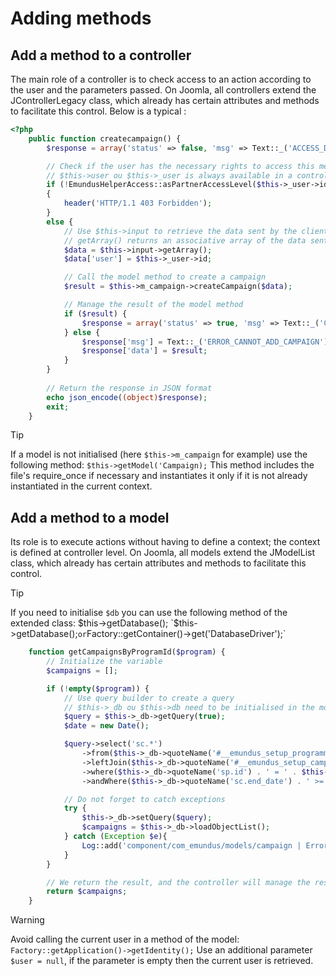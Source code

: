 # Adding methods

## Add a method to a controller

The main role of a controller is to check access to an action according to the user and the parameters passed.
On Joomla, all controllers extend the JControllerLegacy class, which already has certain attributes and methods to
facilitate this control.
Below is a typical :

```php
<?php
    public function createcampaign() {
        $response = array('status' => false, 'msg' => Text::_('ACCESS_DENIED'));

        // Check if the user has the necessary rights to access this method
        // $this->user ou $this->_user is always available in a controller
        if (!EmundusHelperAccess::asPartnerAccessLevel($this->_user->id)) 
        {
            header('HTTP/1.1 403 Forbidden');
        } 
        else {
            // Use $this->input to retrieve the data sent by the client
            // getArray() returns an associative array of the data sent
            $data = $this->input->getArray();
            $data['user'] = $this->_user->id;

            // Call the model method to create a campaign
            $result = $this->m_campaign->createCampaign($data);

            // Manage the result of the model method
            if ($result) {
                $response = array('status' => true, 'msg' => Text::_('CAMPAIGN_ADDED'), 'data' => $result);
            } else {
                $response['msg'] = Text::_('ERROR_CANNOT_ADD_CAMPAIGN');
                $response['data'] = $result;
            }
        }
        
        // Return the response in JSON format
        echo json_encode((object)$response);
        exit;
    }
```

> [!TIP]
> If a model is not initialised (here `$this->m_campaign` for example) use the following method: `$this->getModel('Campaign);` This method includes the file's require_once if necessary and instantiates it only if it is not already instantiated in the current context.

## Add a method to a model
Its role is to execute actions without having to define a context; the context is defined at controller level.
On Joomla, all models extend the JModelList class, which already has certain attributes and methods to facilitate this control.

> [!TIP]
> If you need to initialise `$db` you can use the following method of the extended class: $this->getDatabase(); `$this->getDatabase();` or `Factory::getContainer()->get('DatabaseDriver');`

```php
    function getCampaignsByProgramId($program) {
        // Initialize the variable
        $campaigns = [];

        if (!empty($program)) {
            // Use query builder to create a query
            // $this->_db ou $this->db need to be initialised in the model constructor
            $query = $this->_db->getQuery(true);
            $date = new Date();

            $query->select('sc.*')
                ->from($this->_db->quoteName('#__emundus_setup_programmes','sp'))
                ->leftJoin($this->_db->quoteName('#__emundus_setup_campaigns', 'sc') . ' ON ' . $this->_db->quoteName('sp.code') . ' LIKE ' . $this->_db->quoteName('sc.training'))
                ->where($this->_db->quoteName('sp.id') . ' = ' . $this->_db->quote($program))
                ->andWhere($this->_db->quoteName('sc.end_date') . ' >= ' . $this->_db->quote($date));

            // Do not forget to catch exceptions
            try {
                $this->_db->setQuery($query);
                $campaigns = $this->_db->loadObjectList();
            } catch (Exception $e){
                Log::add('component/com_emundus/models/campaign | Error when try to get campaigns associated to programs : ' . preg_replace("/[\r\n]/"," ",$query->__toString().' -> '.$e->getMessage()), Log::ERROR, 'com_emundus.error');
            }
        }

        // We return the result, and the controller will manage the response
        return $campaigns;
    }
```

> [!WARNING]
> Avoid calling the current user in a method of the model: `Factory::getApplication()->getIdentity();` Use an additional parameter `$user = null`, if the parameter is empty then the current user is retrieved.